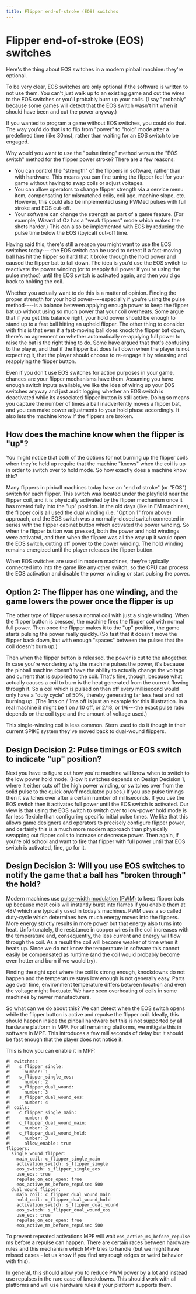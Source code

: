 ```yaml
---
title: Flipper end-of-stroke (EOS) switches
---
```


# Flipper end-of-stroke (EOS) switches


Here's the thing about EOS switches in a modern pinball machine:
they're optional.

To be very clear, EOS switches are only optional if the software is
written to not use them. You can't just walk up to an existing game and
cut the wires to the EOS switches or you'll probably burn up your
coils. (I say "probably" because some games will detect that the EOS
switch wasn't hit when it should have been and cut the power anyway.)

If you wanted to program a game without EOS switches, you could do that.
The way you'd do that is to flip from "power" to "hold" mode after
a predefined time (like 30ms), rather than waiting for an EOS switch to
be engaged.

Why would you want to use the "pulse timing" method versus the "EOS
switch" method for the flipper power stroke? There are a few reasons:

* You can control the "strength" of the flippers in software, rather
    than with hardware. This means you can fine tuning the flipper feel
    for your game without having to swap coils or adjust voltages.
* You can allow operators to change flipper strength via a service
    menu item, compensating for mismatched coils, coil age, machine
    slope, etc. However, this could also be implemented using PWMed
    pulses with full stroke and EOS cut-off.
* Your software can change the strength as part of a game feature.
    (For example, Wizard of Oz has a "weak flippers" mode which makes
    the shots harder.) This can also be implemented with EOS by reducing
    the pulse time below the EOS (tpyical) cut-off time.

Having said this, there's still a reason you might want to use the EOS
switches today----the EOS switch can be used to detect if a fast-moving
ball has hit the flipper so hard that it broke through the hold power
and caused the flipper bat to fall down. The idea is you'd use the EOS
switch to reactivate the power winding (or to reapply full power if
you're using the pulse method) until the EOS switch is activated again,
and then you'd go back to holding the coil.

Whether you actually want to do this is a matter of opinion. Finding the
proper strength for your hold power----especially if you're using the
pulse method----is a balance between applying enough power to keep the
flipper bat up without using so much power that your coil overheats.
Some argue that if you get this balance right, your hold power should be
enough to stand up to a fast ball hitting an upheld flipper. The other
thing to consider with this is that even if a fast-moving ball does
knock the flipper bat down, there's no agreement on whether
automatically re-applying full power to raise the bat is the right thing
to do. Some have argued that that's confusing to the player, and that
if the flipper bat does fall down when the player is not expecting it,
that the player should choose to re-engage it by releasing and
reapplying the flipper button.

Even if you don't use EOS switches for action purposes in your game,
chances are your flipper mechanisms have them. Assuming you have enough
switch inputs available, we like the idea of wiring up your EOS switches
anyway and just audit logging whether an EOS switch is deactivated while
its associated flipper button is still active. Doing so means you
capture the number of times a ball inadvertently moves a flipper bat,
and you can make power adjustments to your hold phase accordingly. It
also lets the machine know if the flippers are broken.

## How does the machine know when the flipper is "up"?

You might notice that both of the options for not burning up the flipper
coils when they're held up require that the machine "knows" when the
coil is up in order to switch over to hold mode. So how exactly does a
machine know this?

Many flippers in pinball machines today have an "end of stroke" (or
"EOS") switch for each flipper. This switch was located under the
playfield near the flipper coil, and it is physically activated by the
flipper mechanism once it has rotated fully into the "up" position. In
the old days (like in EM machines), the flipper coils all used the dual
winding (i.e. "Option 1" from above) approach, and the EOS switch was
a normally-closed switch connected in series with the flipper cabinet
button which activated the power winding. So when the flipper button was
pressed, both the power and hold windings were activated, and then when
the flipper was all the way up it would open the EOS switch, cutting off
power to the power winding. The hold winding remains energized until the
player releases the flipper button.

When EOS switches are used in modern machines, they're typically
connected into into the game like any other switch, so the CPU can
process the EOS activation and disable the power winding or start
pulsing the power.

## Option 2: The flipper has one winding, and the game lowers the power once the flipper is up

The other type of flipper uses a normal coil with just a single winding.
When the flipper button is pressed, the machine fires the flipper coil
with normal full power. Then once the flipper makes it to the "up"
position, the game starts pulsing the power really quickly. (So fast
that it doesn't move the flipper back down, but with enough "spaces"
between the pulses that the coil doesn't burn up.)

Then when the flipper button is released, the power is cut to the
altogether. In case you're wondering why the machine pulses the power,
it's because the pinball machine doesn't have the ability to actually
change the voltage and current that is supplied to the coil. That's
fine, though, because what actually causes a coil to burn is the heat
generated from the current flowing through it. So a coil which is pulsed
on then off every millisecond would only have a "duty cycle" of 50%,
thereby generating far less heat and not burning up. (The 1ms on / 1ms
off is just an example for this illustration. In a real machine it might
be 1 on / 10 off, or 2/18, or 1/6---the exact pulse ratio depends on the
coil type and the amount of voltage used.)

This single-winding coil is less common. Stern used to do it though in
their current SPIKE system they've moved back to dual-wound flippers.

## Design Decision 2: Pulse timings or EOS switch to indicate "up" position?

Next you have to figure out how you're machine will know when to switch
to the low power hold mode. (How it switches depends on Design Decision
1, where it either cuts off the high power winding, or switches over
from the solid pulse to the quick on/off modulated pulses.) If you use
pulse timings then it switches over after a certain number of
milliseconds. If you use the EOS switch then it activates full power
until the EOS switch is activated. Our view is that using the EOS switch
to switch over to low-power hold mode is far less flexible than
configuring specific initial pulse times. We like that this allows game
designers and operators to precisely configure flipper power, and
certainly this is a much more modern approach than physically swapping
out flipper coils to increase or decrease power. Then again, if you're
old school and want to fire that flipper with full power until that EOS
switch is activated, fine, go for it.

## Design Decision 3: Will you use EOS switches to notify the game that a ball has "broken through" the hold?

Modern machines use [pulse-width modulation
(PWM)](https://en.wikipedia.org/wiki/Pulse-width_modulation) to keep
flipper bats up because most coils will instantly burst into flames if
you enable them at 48V which are typically used in today's machines.
PWM uses a so called duty-cycle which determines how much energy moves
into the flippers. More energy strictly results in more power but that
energy also turns into heat. Unfortunately, the resistance in copper
wires in the coil increases with the temperature and, consequently, the
less current and energy will flow through the coil. As a result the coil
will become weaker of time when it heats up. Since we do not know the
temperature in software this cannot easily be compensated as runtime
(and the coil would probably become even hotter and burn if we would
try).

Finding the right spot where the coil is strong enough, knockdowns do
not happen and the temperature stays low enough is not generally easy.
Parts age over time, environment temperature differs between location
and even the voltage might fluctuate. We have seen overheating of coils
in some machines by newer manufacturers.

So what can we do about this? We can detect when the EOS switch opens
while the flipper button is active and repulse the flipper coil.
Ideally, this should happen inside the pinball hardware but this is not
supported by all hardware platform in MPF. For all remaining platforms,
we mitigate this in software in MPF. This introduces a few milliseconds
of delay but it should be fast enough that the player does not notice
it.

This is how you can enable it in MPF:

``` mpf-config
#! switches:
#!   s_flipper_single:
#!     number: 1
#!   s_flipper_single_eos:
#!     number: 2
#!   s_flipper_dual_wound:
#!     number: 3
#!   s_flipper_dual_wound_eos:
#!     number: 4
#! coils:
#!   c_flipper_single_main:
#!     number: 0
#!   c_flipper_dual_wound_main:
#!     number: 2
#!   c_flipper_dual_wound_hold:
#!     number: 3
#!     allow_enable: true
flippers:
  single_wound_flipper:
    main_coil: c_flipper_single_main
    activation_switch: s_flipper_single
    eos_switch: s_flipper_single_eos
    use_eos: true
    repulse_on_eos_open: true
    eos_active_ms_before_repulse: 500
  dual_wound_flipper:
    main_coil: c_flipper_dual_wound_main
    hold_coil: c_flipper_dual_wound_hold
    activation_switch: s_flipper_dual_wound
    eos_switch: s_flipper_dual_wound_eos
    use_eos: true
    repulse_on_eos_open: true
    eos_active_ms_before_repulse: 500
```

To prevent repeated activations MPF will wait
`eos_active_ms_before_repulse` ms before a repulse can happen. There are
certain races between hardware rules and this mechanism which MPF tries
to handle (but we might have missed cases - let us know if you find any
rough edges or weird behavior with this).

In general, this should allow you to reduce PWM power by a lot and
instead use repulses in the rare case of knockdowns. This should work
with all platforms and will use hardware rules if your platform supports
them.
